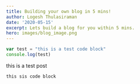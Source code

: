 ```yaml
---
title: Building your own blog in 5 mins!
author: Logesh Thulasiraman
date: '2020-05-15'
excerpt: Lets build a blog for you within 5 mins.
hero: images/blog_image.png
---
```

```javascript
var test = "this is a test code block"
console.log(test)
```

this is a test post

`this sis code block`
